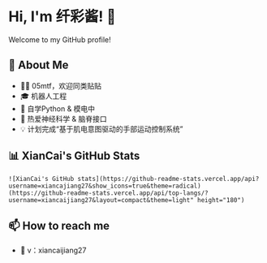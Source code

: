 # Hi, I'm 纤彩酱! 👋

Welcome to my GitHub profile!

## 🚀 About Me
- 🏳️‍⚧️ 05mtf，欢迎同类贴贴
- 🎓 机器人工程
- 🌱 自学Python & 模电中
- 🧠 热爱神经科学 & 脑脊接口
- 💡 计划完成“基于肌电意图驱动的手部运动控制系统”

## 📊 XianCai's GitHub Stats
    ![XianCai's GitHub stats](https://github-readme-stats.vercel.app/api?username=xiancajiang27&show_icons=true&theme=radical)
    (https://github-readme-stats.vercel.app/api/top-langs/?username=xiancaijiang27&layout=compact&theme=light" height="180")

## 📫 How to reach me
- 💬 v：xiancaijiang27 
